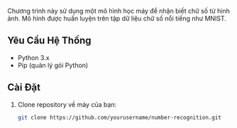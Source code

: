 
Chương trình này sử dụng một mô hình học máy để nhận biết chữ số từ hình ảnh. Mô hình được huấn luyện trên tập dữ liệu chữ số nổi tiếng như MNIST.

## Yêu Cầu Hệ Thống

- Python 3.x
- Pip (quản lý gói Python)

## Cài Đặt

1. Clone repository về máy của bạn:

   ```bash
   git clone https://github.com/yourusername/number-recognition.git
